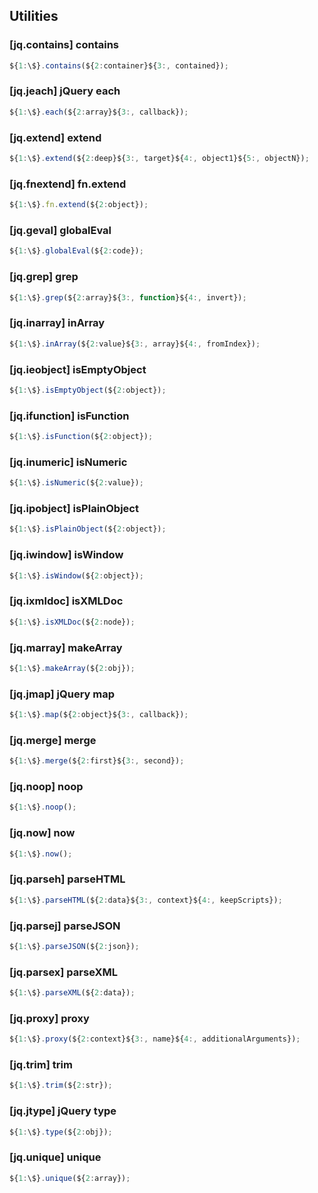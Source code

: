 ## Utilities

### [jq.contains] contains

```javascript
${1:\$}.contains(${2:container}${3:, contained});
```

### [jq.jeach] jQuery each

```javascript
${1:\$}.each(${2:array}${3:, callback});
```

### [jq.extend] extend

```javascript
${1:\$}.extend(${2:deep}${3:, target}${4:, object1}${5:, objectN});
```

### [jq.fnextend] fn.extend

```javascript
${1:\$}.fn.extend(${2:object});
```

### [jq.geval] globalEval

```javascript
${1:\$}.globalEval(${2:code});
```

### [jq.grep] grep

```javascript
${1:\$}.grep(${2:array}${3:, function}${4:, invert});
```

### [jq.inarray] inArray

```javascript
${1:\$}.inArray(${2:value}${3:, array}${4:, fromIndex});
```

### [jq.ieobject] isEmptyObject

```javascript
${1:\$}.isEmptyObject(${2:object});
```

### [jq.ifunction] isFunction

```javascript
${1:\$}.isFunction(${2:object});
```

### [jq.inumeric] isNumeric

```javascript
${1:\$}.isNumeric(${2:value});
```

### [jq.ipobject] isPlainObject

```javascript
${1:\$}.isPlainObject(${2:object});
```

### [jq.iwindow] isWindow

```javascript
${1:\$}.isWindow(${2:object});
```

### [jq.ixmldoc] isXMLDoc

```javascript
${1:\$}.isXMLDoc(${2:node});
```

### [jq.marray] makeArray

```javascript
${1:\$}.makeArray(${2:obj});
```

### [jq.jmap] jQuery map

```javascript
${1:\$}.map(${2:object}${3:, callback});
```

### [jq.merge] merge

```javascript
${1:\$}.merge(${2:first}${3:, second});
```

### [jq.noop] noop

```javascript
${1:\$}.noop();
```

### [jq.now] now

```javascript
${1:\$}.now();
```

### [jq.parseh] parseHTML

```javascript
${1:\$}.parseHTML(${2:data}${3:, context}${4:, keepScripts});
```

### [jq.parsej] parseJSON

```javascript
${1:\$}.parseJSON(${2:json});
```

### [jq.parsex] parseXML

```javascript
${1:\$}.parseXML(${2:data});
```

### [jq.proxy] proxy

```javascript
${1:\$}.proxy(${2:context}${3:, name}${4:, additionalArguments});
```

### [jq.trim] trim

```javascript
${1:\$}.trim(${2:str});
```

### [jq.jtype] jQuery type

```javascript
${1:\$}.type(${2:obj});
```

### [jq.unique] unique

```javascript
${1:\$}.unique(${2:array});
```
